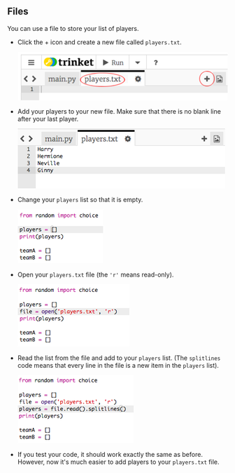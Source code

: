 ## Files

You can use a file to store your list of players.

+ Click the + icon and create a new file called `players.txt`.
    
    ![screenshot](images/team-file-create.png)

+ Add your players to your new file. Make sure that there is no blank line after your last player.
    
    ![screenshot](images/team-file-add.png)

+ Change your `players` list so that it is empty.
    
    ![screenshot](images/team-players-empty.png)

+ Open your `players.txt` file (the `'r'` means read-only).
    
    ![screenshot](images/team-file-open.png)

+ Read the list from the file and add to your `players` list. (The `splitlines` code means that every line in the file is a new item in the `players` list).
    
    ![screenshot](images/team-file-load.png)

+ If you test your code, it should work exactly the same as before. However, now it's much easier to add players to your `players.txt` file.